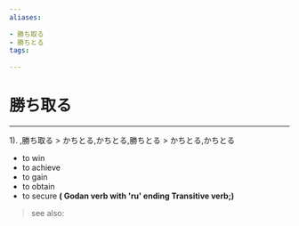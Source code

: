 ```yaml
---
aliases:
    
- 勝ち取る
- 勝ちとる
tags:
    
---
```


# 勝ち取る
---
1).
,勝ち取る > かちとる,かちとる,勝ちとる > かちとる,かちとる

- to win
- to achieve
- to gain
- to obtain
- to secure
**( Godan verb with 'ru' ending Transitive verb;)**
> see also: 
            